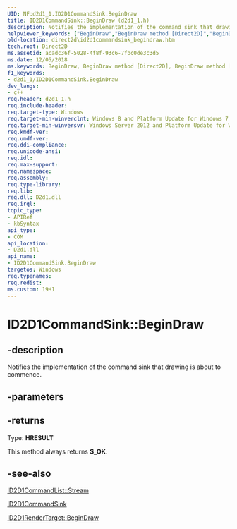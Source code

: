 ```yaml
---
UID: NF:d2d1_1.ID2D1CommandSink.BeginDraw
title: ID2D1CommandSink::BeginDraw (d2d1_1.h)
description: Notifies the implementation of the command sink that drawing is about to commence.
helpviewer_keywords: ["BeginDraw","BeginDraw method [Direct2D]","BeginDraw method [Direct2D]","ID2D1CommandSink interface","ID2D1CommandSink interface [Direct2D]","BeginDraw method","ID2D1CommandSink.BeginDraw","ID2D1CommandSink::BeginDraw","d2d1_1/ID2D1CommandSink::BeginDraw","direct2d.id2d1commandsink_begindraw"]
old-location: direct2d\id2d1commandsink_begindraw.htm
tech.root: Direct2D
ms.assetid: acadc36f-5028-4f8f-93c6-7fbc0de3c3d5
ms.date: 12/05/2018
ms.keywords: BeginDraw, BeginDraw method [Direct2D], BeginDraw method [Direct2D],ID2D1CommandSink interface, ID2D1CommandSink interface [Direct2D],BeginDraw method, ID2D1CommandSink.BeginDraw, ID2D1CommandSink::BeginDraw, d2d1_1/ID2D1CommandSink::BeginDraw, direct2d.id2d1commandsink_begindraw
f1_keywords:
- d2d1_1/ID2D1CommandSink.BeginDraw
dev_langs:
- c++
req.header: d2d1_1.h
req.include-header: 
req.target-type: Windows
req.target-min-winverclnt: Windows 8 and Platform Update for Windows 7 [desktop apps \| UWP apps]
req.target-min-winversvr: Windows Server 2012 and Platform Update for Windows Server 2008 R2 [desktop apps \| UWP apps]
req.kmdf-ver: 
req.umdf-ver: 
req.ddi-compliance: 
req.unicode-ansi: 
req.idl: 
req.max-support: 
req.namespace: 
req.assembly: 
req.type-library: 
req.lib: 
req.dll: D2d1.dll
req.irql: 
topic_type:
- APIRef
- kbSyntax
api_type:
- COM
api_location:
- D2d1.dll
api_name:
- ID2D1CommandSink.BeginDraw
targetos: Windows
req.typenames: 
req.redist: 
ms.custom: 19H1
---
```


# ID2D1CommandSink::BeginDraw


## -description


Notifies the implementation of the command sink that drawing is about to commence.


## -parameters






## -returns



Type: <b>HRESULT</b>

This method always returns <b>S_OK</b>.
          




## -see-also




<a href="https://docs.microsoft.com/windows/desktop/api/d2d1_1/nf-d2d1_1-id2d1commandlist-stream">ID2D1CommandList::Stream</a>



<a href="https://docs.microsoft.com/windows/desktop/api/d2d1_1/nn-d2d1_1-id2d1commandsink">ID2D1CommandSink</a>



<a href="https://docs.microsoft.com/windows/desktop/api/d2d1/nf-d2d1-id2d1rendertarget-begindraw">ID2D1RenderTarget::BeginDraw</a>
 

 

